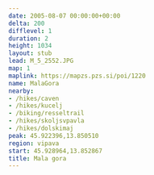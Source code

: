 ```yaml
---
date: 2005-08-07 00:00:00+00:00
delta: 200
difflevel: 1
duration: 2
height: 1034
layout: stub
lead: M_5_2552.JPG
map: 1
maplink: https://mapzs.pzs.si/poi/1220
name: MalaGora
nearby:
- /hikes/caven
- /hikes/kucelj
- /biking/resseltrail
- /hikes/skoljsvpavla
- /hikes/dolskimaj
peak: 45.922396,13.850510
region: vipava
start: 45.928964,13.852867
title: Mala gora
---
```

